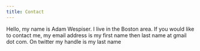 ```yaml
---
title: Contact
---
```

Hello, my name is Adam Wespiser.
I live in the Boston area.  If you would like to contact me, my email address is my first name then last name at gmail dot com. On twitter my handle is my last name 
